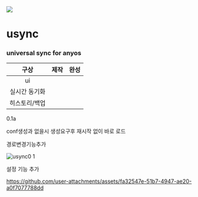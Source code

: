 <img src="https://github.com/user-attachments/assets/08c5f1c7-ff00-48f8-9b2d-3789fa841bc6">

# usync

### universal sync for anyos

|구상|제작|완성|
|:---:|:---:|:---:|
|ui|
|실시간 동기화|
|히스토리/백업|

0.1a

conf생성과 없을시 생성요구후 재시작 없이 바로 로드

경로변경기능추가

![usync0 1](https://github.com/user-attachments/assets/69bd6043-71ff-46cd-8d1d-3a46be187b12)

설정 기능 추가

https://github.com/user-attachments/assets/fa32547e-51b7-4947-ae20-a0f7077788dd
